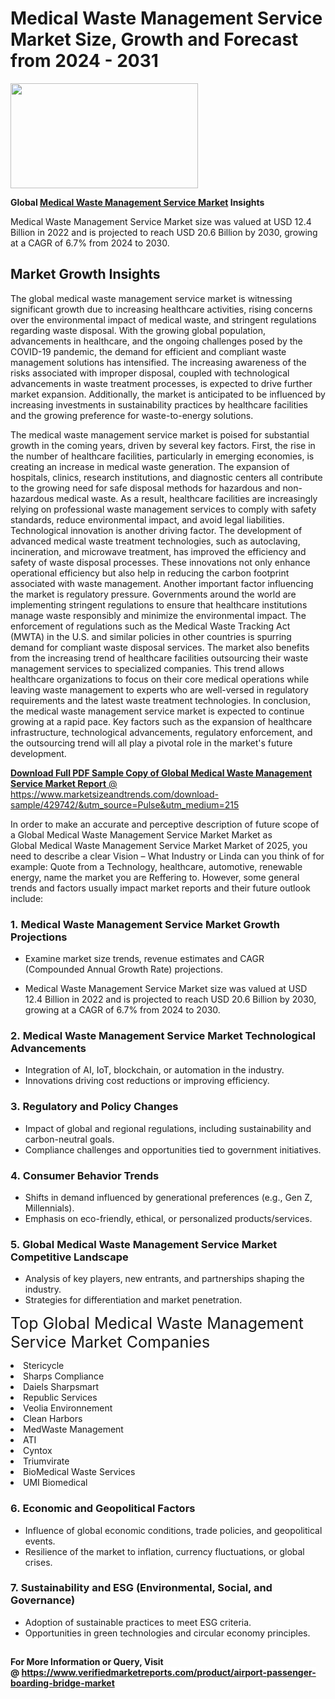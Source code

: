 <H1>Medical Waste Management Service Market Size, Growth and Forecast from 2024 - 2031</H1><img class="aligncenter size-medium wp-image-584254" src="https://thirdeyenews.in/wp-content/uploads/2024/09/Global-Market-Research-300x168.jpeg" alt="" width="300" height="168" /><p><strong>Global&nbsp;<a href="https://www.marketsizeandtrends.com/download-sample/429742/&amp;utm_source=Pulse&amp;utm_medium=215">Medical Waste Management Service Market</a> Insights</strong></p><p>Medical Waste Management Service Market size was valued at USD 12.4 Billion in 2022 and is projected to reach USD 20.6 Billion by 2030, growing at a CAGR of 6.7% from 2024 to 2030.</p><p><h2>Market Growth Insights</h2> <p>The global medical waste management service market is witnessing significant growth due to increasing healthcare activities, rising concerns over the environmental impact of medical waste, and stringent regulations regarding waste disposal. With the growing global population, advancements in healthcare, and the ongoing challenges posed by the COVID-19 pandemic, the demand for efficient and compliant waste management solutions has intensified. The increasing awareness of the risks associated with improper disposal, coupled with technological advancements in waste treatment processes, is expected to drive further market expansion. Additionally, the market is anticipated to be influenced by increasing investments in sustainability practices by healthcare facilities and the growing preference for waste-to-energy solutions.</p> <p><a href="https://example.com/sample-download"></a></p> <p>The medical waste management service market is poised for substantial growth in the coming years, driven by several key factors. First, the rise in the number of healthcare facilities, particularly in emerging economies, is creating an increase in medical waste generation. The expansion of hospitals, clinics, research institutions, and diagnostic centers all contribute to the growing need for safe disposal methods for hazardous and non-hazardous medical waste. As a result, healthcare facilities are increasingly relying on professional waste management services to comply with safety standards, reduce environmental impact, and avoid legal liabilities. Technological innovation is another driving factor. The development of advanced medical waste treatment technologies, such as autoclaving, incineration, and microwave treatment, has improved the efficiency and safety of waste disposal processes. These innovations not only enhance operational efficiency but also help in reducing the carbon footprint associated with waste management. Another important factor influencing the market is regulatory pressure. Governments around the world are implementing stringent regulations to ensure that healthcare institutions manage waste responsibly and minimize the environmental impact. The enforcement of regulations such as the Medical Waste Tracking Act (MWTA) in the U.S. and similar policies in other countries is spurring demand for compliant waste disposal services. The market also benefits from the increasing trend of healthcare facilities outsourcing their waste management services to specialized companies. This trend allows healthcare organizations to focus on their core medical operations while leaving waste management to experts who are well-versed in regulatory requirements and the latest waste treatment technologies. In conclusion, the medical waste management service market is expected to continue growing at a rapid pace. Key factors such as the expansion of healthcare infrastructure, technological advancements, regulatory enforcement, and the outsourcing trend will all play a pivotal role in the market's future development.</p> <p><a href="https://example.com/more-insights"></p><p><span class=""><strong>Download Full PDF Sample Copy of Global Medical Waste Management Service Market Report</strong> @ <a href="https://www.marketsizeandtrends.com/download-sample/429742/&amp;utm_source=Pulse&amp;utm_medium=215" target="_blank">https://www.marketsizeandtrends.com/download-sample/429742/&amp;utm_source=Pulse&amp;utm_medium=215</a></span></p><p>In order to make an accurate and perceptive description of future scope of a Global&nbsp;Medical Waste Management Service Market Market as Global&nbsp;Medical Waste Management Service Market Market of 2025, you need to describe a clear Vision &ndash; What Industry or Linda can you think of for example: Quote from a Technology, healthcare, automotive, renewable energy, name the market you are Reffering to. However, some general trends and factors usually impact market reports and their future outlook include:</p><h3>1.&nbsp;<strong>Medical Waste Management Service Market Growth Projections</strong></h3><ul><li>Examine market size trends, revenue estimates and CAGR (Compounded Annual Growth Rate) projections.</li><li><p>Medical Waste Management Service Market size was valued at USD 12.4 Billion in 2022 and is projected to reach USD 20.6 Billion by 2030, growing at a CAGR of 6.7% from 2024 to 2030.</p></li></ul><h3>2.&nbsp;<strong>Medical Waste Management Service Market Technological Advancements</strong></h3><ul><li>Integration of AI, IoT, blockchain, or automation in the industry.</li><li>Innovations driving cost reductions or improving efficiency.</li></ul><h3>3.&nbsp;<strong>Regulatory and Policy Changes</strong></h3><ul><li>Impact of global and regional regulations, including sustainability and carbon-neutral goals.</li><li>Compliance challenges and opportunities tied to government initiatives.</li></ul><h3>4.&nbsp;<strong>Consumer Behavior Trends</strong></h3><ul><li>Shifts in demand influenced by generational preferences (e.g., Gen Z, Millennials).</li><li>Emphasis on eco-friendly, ethical, or personalized products/services.</li></ul><h3>5.&nbsp;<strong>Global Medical Waste Management Service Market Competitive Landscape</strong></h3><ul><li>Analysis of key players, new entrants, and partnerships shaping the industry.</li><li>Strategies for differentiation and market penetration.</li></ul><p data-pm-slice="1 1 []"><span style="color: inherit; font-family: inherit; font-size: 25px;">Top Global Medical Waste Management Service Market Companies</span></p><div class="" data-test-id=""><p><li>Stericycle</li><li> Sharps Compliance</li><li> Daiels Sharpsmart</li><li> Republic Services</li><li> Veolia Environnement</li><li> Clean Harbors</li><li> MedWaste Management</li><li> ATI</li><li> Cyntox</li><li> Triumvirate</li><li> BioMedical Waste Services</li><li> UMI Biomedical</li></p></div><h3>6.&nbsp;<strong>Economic and Geopolitical Factors</strong></h3><ul><li>Influence of global economic conditions, trade policies, and geopolitical events.</li><li>Resilience of the market to inflation, currency fluctuations, or global crises.</li></ul><h3>7.&nbsp;<strong>Sustainability and ESG (Environmental, Social, and Governance)</strong></h3><ul><li>Adoption of sustainable practices to meet ESG criteria.</li><li>Opportunities in green technologies and circular economy principles.</li></ul><h2><strong style="font-size: 14px;">For More Information or Query, Visit @&nbsp;</strong><a style="background-color: #ffffff; font-size: 14px;" href="https://www.marketsizeandtrends.com/report/medical-waste-management-service-market/" target="_blank">https://www.verifiedmarketreports.com/product/airport-passenger-boarding-bridge-market</a></h2>
